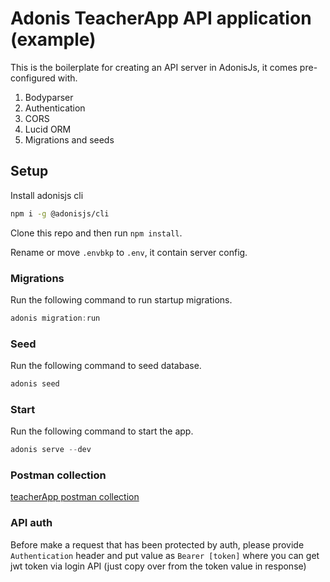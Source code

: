 # Adonis TeacherApp API application (example)

This is the boilerplate for creating an API server in AdonisJs, it comes pre-configured with.

1. Bodyparser
2. Authentication
3. CORS
4. Lucid ORM
5. Migrations and seeds

## Setup

Install adonisjs cli

```bash
npm i -g @adonisjs/cli
```

Clone this repo and then run `npm install`.

Rename or move `.envbkp` to `.env`, it contain server config.

### Migrations

Run the following command to run startup migrations.

```js
adonis migration:run
```

### Seed

Run the following command to seed database.

```js
adonis seed
```

### Start

Run the following command to start the app.

```js
adonis serve --dev
```

### Postman collection

[teacherApp postman collection](https://www.getpostman.com/collections/ba0078cbcce9d3401b9f)

### API auth

Before make a request that has been protected by auth, please provide `Authentication` header and put value as `Bearer [token]` where you can get jwt token via login API (just copy over from the token value in response)